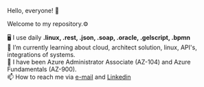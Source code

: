 Hello, everyone! 👋
 
 Welcome to my repository.⚙
 
🖥 I use daily <strong>.linux</s>, .rest, .json, .soap, .oracle, .gelscript, .bpmn</strong> <br/>
📘 I’m currently learning about cloud, architect solution, linux, API's, integrations of systems.<br/>
🥇 I have been Azure Administrator Associate (AZ-104) and Azure Fundamentals (AZ-900).<br/>
📫 How to reach me via <a href="mailto:danieldbf@gmail.com">e-mail</a> and <a href="https://www.linkedin.com/in/daniel-barros-flores-31822422/?locale=en_US" target="_blank">Linkedin</a><br/>

<!---
danieldbf/danieldbf is a ✨ special ✨ repository because its `README.md` (this file) appears on your GitHub profile.
You can click the Preview link to take a look at your changes.
--->

